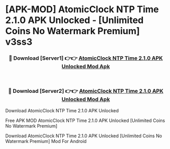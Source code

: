 # [APK-MOD] AtomicClock  NTP Time 2.1.0 APK Unlocked - [Unlimited Coins No Watermark Premium] v3ss3



<div align="center">
<h3>🔴 Download [Server1] 👉👉 <a href="https://momento.my/?title=AtomicClock__NTP_Time_2.1.0_APK_Unlocked">AtomicClock  NTP Time 2.1.0 APK Unlocked Mod Apk</a></h3><br>

<h3>🔴 Download [Server2] 👉👉 <a href="https://momento.my/?title=AtomicClock__NTP_Time_2.1.0_APK_Unlocked">AtomicClock  NTP Time 2.1.0 APK Unlocked Mod Apk</a></h3>
</div>



Download AtomicClock  NTP Time 2.1.0 APK Unlocked 

Free APK MOD AtomicClock  NTP Time 2.1.0 APK Unlocked [Unlimited Coins No Watermark Premium]

Download AtomicClock  NTP Time 2.1.0 APK Unlocked [Unlimited Coins No Watermark Premium] Mod For Android
